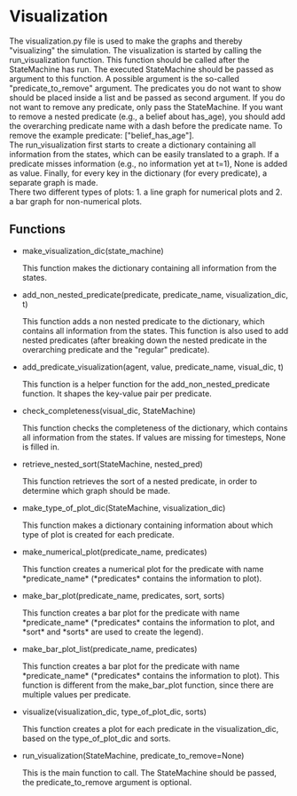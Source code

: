 
# Visualization



<p>
    The visualization.py file is used to make the graphs and thereby "visualizing" the simulation. The visualization is
    started by calling the run_visualization function. This function should be called after the StateMachine has run. The
    executed StateMachine should be passed as argument to this function. A possible argument is the so-called "predicate_to_remove"
    argument. The predicates you do not want to show should be placed inside a list and be passed as second argument. If you
    do not want to remove any predicate, only pass the StateMachine. If you want to remove a nested predicate (e.g., a
    belief about has_age), you should add the overarching predicate name with a dash before the predicate name. To remove
    the example predicate: ["belief_has_age"].<br>
    The run_visualization first starts to create a dictionary containing all information from the states, which can be
    easily translated to a graph. If a predicate misses information (e.g., no information yet at t=1), None is added as
    value. Finally, for every key in the dictionary (for every predicate), a separate graph is made. <br>
    There two different types of plots: 1. a line graph for numerical plots and 2. a bar graph for non-numerical plots.
</p>

<h2>Functions</h2>
<ul>
    <li>make_visualization_dic(state_machine)</li>
    <p>
        This function makes the dictionary containing all information from the states.
    </p>
    <li>add_non_nested_predicate(predicate, predicate_name, visualization_dic, t)</li>
    <p>
        This function adds a non nested predicate to the dictionary, which contains all information from the states. This
        function is also used to add nested predicates (after breaking down the nested predicate in the overarching predicate
        and the "regular" predicate).
    </p>
    <li>add_predicate_visualization(agent, value, predicate_name, visual_dic, t)</li>
    <p>
        This function is a helper function for the add_non_nested_predicate function. It shapes the key-value pair per
        predicate.
    </p>
    <li>check_completeness(visual_dic, StateMachine)</li>
    <p>
        This function checks the completeness of the dictionary, which contains all information from the states. If values
        are missing for timesteps, None is filled in.
    </p>
    <li>retrieve_nested_sort(StateMachine, nested_pred)</li>
    <p>
        This function retrieves the sort of a nested predicate, in order to determine which graph should be made.
    </p>
    <li>make_type_of_plot_dic(StateMachine, visualization_dic)</li>
    <p>
        This function makes a dictionary containing information about which type of plot is created for each predicate.
    </p>
    <li>make_numerical_plot(predicate_name, predicates)</li>
    <p>
        This function creates a numerical plot for the predicate with name *predicate_name* (*predicates* contains the
        information to plot).
    </p>
    <li>make_bar_plot(predicate_name, predicates, sort, sorts)</li>
    <p>
        This function creates a bar plot for the predicate with name *predicate_name* (*predicates* contains the
        information to plot, and *sort* and *sorts* are used to create the legend).
    </p>
    <li>make_bar_plot_list(predicate_name, predicates)</li>
    <p>
        This function creates a bar plot for the predicate with name *predicate_name* (*predicates* contains the
        information to plot). This function is different from the make_bar_plot function, since there are multiple values
        per predicate.
    </p>
    <li>visualize(visualization_dic, type_of_plot_dic, sorts)</li>
    <p>
        This function creates a plot for each predicate in the visualization_dic, based on the type_of_plot_dic and sorts.
    </p>
    <li>run_visualization(StateMachine, predicate_to_remove=None)</li>
    <p>
        This is the main function to call. The StateMachine should be passed, the predicate_to_remove argument is optional.
    </p>
</ul>